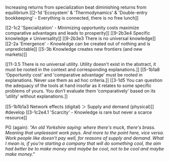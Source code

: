 Increasing returns from specialization beat diminishing returns from equilibrium
	[[2-1d 'Ecosystem' & 'Thermodynamics' & 'Double-entry bookkeeping' - Everything is connected, there is no free lunch]]

[[2-1c2 'Specialization' - Minimizing opportunity costs maximize comparative advantages and leads to prosperity]]
	[[9-2b3e4 Specific knowledge ≠ Universality]]
		[[9-2b3e3 There is no universal knowledge]]
			[[2-2a 'Emergence' - Knowledge can be created out of nothing and is unpredictable]]
				[[5-3b Knowledge creates new frontiers (and new markets)]]

[[11-3.5 There is no universal utility. Utility doesn't exist in the abstract, it must be rooted in the context and corresponding explanations.]]
	[[5-1b1a8 ‘Opportunity cost' and 'comparative advantage' must be rooted in explanations. Never use them as ad hoc criteria.]]
		[[3-1d5 You can question the adequacy of the tools at hand insofar as it relates to some specific problems of yours. You don’t evaluate them ‘comparatively' based on its ‘utility’ without explanations.]]

[[5-1b1b1a3 Network effects (digital) ＞ Supply and demand (physical)]] #develop 
	[[3-1c2e4.1 'Scarcity' - Knowledge is rare but never a scarce resource]]

PG (again):
	*"An old Yorkshire saying: where there's muck, there's brass. Meaning that unpleasant work pays. And more to the point here, vice versa. Work people like doesn't pay well, for reasons of supply and demand. What I mean is, if you're starting a company that will do something cool, the aim had better be to make money and maybe be cool, not to be cool and maybe make money."*
